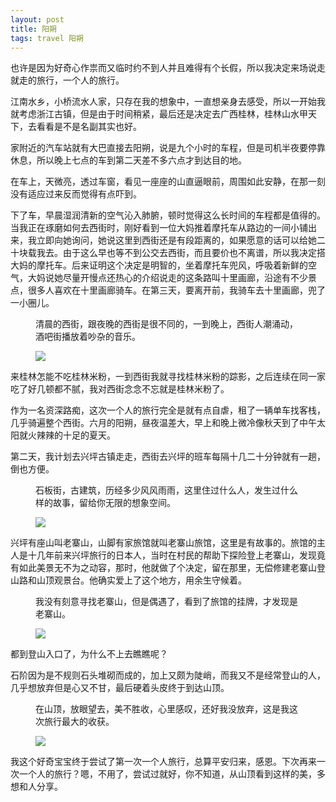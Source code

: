 ```yaml
---
layout: post
title: 阳朔
tags: travel 阳朔
---
```

<p>也许是因为好奇心作祟而又临时约不到人并且难得有个长假，所以我决定来场说走就走的旅行，一个人的旅行。</p>
<p>江南水乡，小桥流水人家，只存在我的想象中，一直想亲身去感受，所以一开始我就考虑浙江古镇，但是由于时间稍紧，最后还是决定去广西桂林，桂林山水甲天下，去看看是不是名副其实也好。</p>
<!-- more -->
<p>家附近的汽车站就有大巴直接去阳朔，说是九个小时的车程，但是司机半夜要停靠休息，所以晚上七点的车到第二天差不多六点才到达目的地。</p>
<p>在车上，天微亮，透过车窗，看见一座座的山直逼眼前，周围如此安静，在那一刻没有适应过来反而觉得有点吓到。</p>
<p>下了车，早晨湿润清新的空气沁入肺腑，顿时觉得这么长时间的车程都是值得的。当我正在琢磨如何去西街时，刚好看到一位大妈推着摩托车从路边的一间小铺出来，我立即向她询问，她说这里到西街还是有段距离的，如果愿意的话可以给她二十块载我去。由于这么早也等不到公交去西街，而且要价也不离谱，所以我决定搭大妈的摩托车。后来证明这个决定是明智的，坐着摩托车兜风，呼吸着新鲜的空气，大妈说她尽量开慢点还热心的介绍说走的这条路叫十里画廊，沿途有不少景点，很多人喜欢在十里画廊骑车。在第三天，要离开前，我骑车去十里画廊，兜了一小圈儿。</p>
<figure><p>清晨的西街，跟夜晚的西街是很不同的，一到晚上，西街人潮涌动，酒吧街播放着吵杂的音乐。</p>
<img class="lazy" src="{{ site.baseurl }}/img/yangshuo/xijie.jpg"></figure>
<p>来桂林怎能不吃桂林米粉，一到西街我就寻找桂林米粉的踪影，之后连续在同一家吃了好几顿都不腻，我对西街念念不忘就是桂林米粉了。</p>
<p>作为一名资深路痴，这次一个人的旅行完全是就有点自虐，租了一辆单车找客栈，几乎骑遍整个西街。六月的阳朔，昼夜温差大，早上和晚上微冷像秋天到了中午太阳就火辣辣的十足的夏天。</p>
<p>第二天，我计划去兴坪古镇走走，西街去兴坪的班车每隔十几二十分钟就有一趟，倒也方便。</p>
<figure><p>石板街，古建筑，历经多少风风雨雨，这里住过什么人，发生过什么样的故事，留给你无限的想象空间。</p>
<img class="lazy" src="{{ site.baseurl }}/img/yangshuo/guzhen.jpg"></figure>
<p>兴坪有座山叫老寨山，山脚有家旅馆就叫老寨山旅馆，这里是有故事的。旅馆的主人是十几年前来兴坪旅行的日本人，当时在村民的帮助下探险登上老寨山，发现竟有如此美景无不为之动容，那时，他就做了个决定，留在那里，无偿修建老寨山登山路和山顶观景台。他确实爱上了这个地方，用余生守候着。</p>
<figure><p>我没有刻意寻找老寨山，但是偶遇了，看到了旅馆的挂牌，才发现是老寨山。</p>
<img class="lazy" src="{{ site.baseurl }}/img/yangshuo/lvguan.jpg"></figure>
<p>都到登山入口了，为什么不上去瞧瞧呢？</p>
<p>石阶因为是不规则石头堆砌而成的，加上又颇为陡峭，而我又不是经常登山的人，几乎想放弃但是心又不甘，最后硬着头皮终于到达山顶。</p>
<figure><p>在山顶，放眼望去，美不胜收，心里感叹，还好我没放弃，这是我这次旅行最大的收获。</p>
<img class="lazy" src="{{ site.baseurl }}/img/yangshuo/lzs.jpg"></figure>
<p>我这个好奇宝宝终于尝试了第一次一个人旅行，总算平安归来，感恩。下次再来一次一个人的旅行？嗯，不用了，尝试过就好，你不知道，从山顶看到这样的美，多想和人分享。</p>

